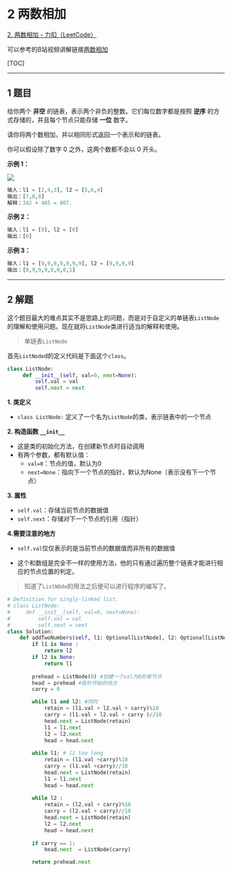 # 2 两数相加

[2. 两数相加 - 力扣（LeetCode）](https://leetcode.cn/problems/add-two-numbers/)

可以参考的B站视频讲解链接[两数相加](https://www.bilibili.com/video/BV14v411n7DF/?p=2&share_source=copy_web&vd_source=31a1c76ddc1eaa699828c211cc19a5cc)

[TOC]



---

## 1 题目

给你两个 **非空** 的链表，表示两个非负的整数。它们每位数字都是按照 **逆序** 的方式存储的，并且每个节点只能存储 **一位** 数字。

请你将两个数相加，并以相同形式返回一个表示和的链表。

你可以假设除了数字 0 之外，这两个数都不会以 0 开头。

**示例 1：**

![](https://assets.leetcode-cn.com/aliyun-lc-upload/uploads/2021/01/02/addtwonumber1.jpg)

```python
输入：l1 = [2,4,3], l2 = [5,6,4]
输出：[7,0,8]
解释：342 + 465 = 807.
```

**示例 2：**

```python
输入：l1 = [0], l2 = [0]
输出：[0]
```

**示例 3：**

```python
输入：l1 = [9,9,9,9,9,9,9], l2 = [9,9,9,9]
输出：[8,9,9,9,0,0,0,1]
```



---

## 2 解题

这个题目最大的难点其实不是思路上的问题，而是对于自定义的单链表`ListNode`的理解和使用问题。现在就将`ListNode`类进行适当的解释和使用。

> 单链表`ListNode`

首先`ListNode`d的定义代码是下面这个`class`。

```python
class ListNode:
     def __init__(self, val=0, next=None):
         self.val = val
         self.next = next
```

**1. 类定义**

- `class ListNode:` 定义了一个名为`ListNode`的类，表示链表中的一个节点

**2. 构造函数 `__init__`**

- 这是类的初始化方法，在创建新节点时自动调用
- 有两个参数，都有默认值：
    - `val=0`：节点的值，默认为0
    - `next=None`：指向下一个节点的指针，默认为None（表示没有下一个节点）

**3. 属性**

- `self.val`：存储当前节点的数据值
- `self.next`：存储对下一个节点的引用（指针）

**4.需要注意的地方**

- `self.val`仅仅表示的是当前节点的数据值而非所有的数据值

- 这个和数组是完全不一样的使用方法，他的只有通过遍历整个链表才能进行相应的节点位置的判定。

> 知道了`ListNOde`的用法之后便可以进行程序的编写了。

```python
# Definition for singly-linked list.
# class ListNode:
#     def __init__(self, val=0, next=None):
#         self.val = val
#         self.next = next
class Solution:
    def addTwoNumbers(self, l1: Optional[ListNode], l2: Optional[ListNode]) -> Optional[ListNode]:
        if l1 is None :
            return l2
        if l2 is None:
            return l1
        
        prehead = ListNode(0) #创建一个val为0的单节点
        head = prehead #指针开始的地方
        carry = 0

        while l1 and l2: #同时
            retain = (l1.val + l2.val + carry)%10
            carry = (l1.val + l2.val + carry )//10
            head.next = ListNode(retain)
            l1 = l1.next
            l2 = l2.next
            head = head.next
        
        while l1: # l1 too long
            retain = (l1.val +carry)%10
            carry = (l1.val +carry)//10
            head.next = ListNode(retain)
            l1 = l1.next
            head = head.next
        
        while l2 :
            retain = (l2.val + carry)%10
            carry = (l2.val + carry)//10
            head.next = ListNode(retain)
            l2 = l2.next
            head = head.next
        
        if carry == 1:
            head.next  = ListNode(carry)

        return prehead.next
```

